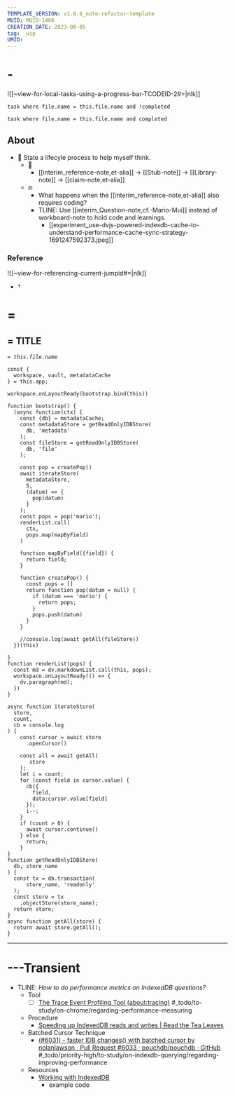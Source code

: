 ```yaml
---
TEMPLATE_VERSION: v1.0.6_note-refactor-template
MUID: MUID-1406
CREATION_DATE: 2023-08-05 
tag: _wip 
UMID: 
---
```


# -

![[~view-for-local-tasks-using-a-progress-bar-TCODEID-2#=|nlk]]

```dataview
task where file.name = this.file.name and !completed
```

```dataview
task where file.name = this.file.name and completed
```

## About

* 🤔 State a lifecyle process to help myself think.
  * 🔰
    * [[interim_reference-note,et-alia]] -> [[Stub-note]] -> [[Library-note]] -> [[claim-note,et-alia]]
  * 🔚
    * What happens when the [[interim_reference-note,et-alia]] also requires coding?
    * TLINE:  Use [[interim_Question-note,cf.-Mario-Mui]] instead of workboard-note to hold code and learnings.
      * [[experiment_use-dvjs-powered-indexdb-cache-to-understand-performance-cache-sync-strategy-1691247592373.jpeg]]

### Reference

![[~view-for-referencing-current-jumpid#=|nlk]]

* †

# =

## = TITLE

*`= this.file.name`*


```dataviewjs
const {
  workspace, vault, metadataCache
} = this.app;

workspace.onLayoutReady(bootstrap.bind(this))

function bootstrap() {
  (async function(ctx) {
    const {db} = metadataCache;
    const metadataStore = getReadOnlyIDBStore(
      db, 'metadata'
    );
    const fileStore = getReadOnlyIDBStore(
      db, 'file'
    );

    const pop = createPop()
    await iterateStore(
      metadataStore, 
      5, 
      (datum) => {
        pop(datum)
      }
    );
    const pops = pop('mario');
    renderList.call(
      ctx,
      pops.map(mapByField)
    )
    
    function mapByField({field}) {
      return field;
    }
      
    function createPop() {
      const pops = []
      return function pop(datum = null) {
        if (datum === 'mario') {
          return pops;
        }
        pops.push(datum)
      }
    }

    //console.log(await getAll(fileStore))
  })(this)
  
}
function renderList(pops) {
  const md = dv.markdownList.call(this, pops);
  workspace.onLayoutReady(() => {
    dv.paragraph(md);
  })
}

async function iterateStore(
  store, 
  count,
  cb = console.log
) {
    const cursor = await store
      .openCursor()    
    
    const all = await getAll(
       store
    );
    let i = count;
    for (const field in cursor.value) {  
      cb({
        field, 
        data:cursor.value[field]
      });  
      i--;
    }
    if (count > 0) {
      await cursor.continue()
    } else {
      return;
    }
}
function getReadOnlyIDBStore(
  db, store_name
) {
  const tx = db.transaction(
      store_name, 'readonly'
  );  
  const store = tx
    .objectStore(store_name);  
  return store;
}
async function getAll(store) {
  return await store.getAll();
}
```

---

# ---Transient

* TLINE: *How to do performance metrics on IndexedDB questions?*
  * Tool
    * [ ] [The Trace Event Profiling Tool (about:tracing)](https://www.chromium.org/developers/how-tos/trace-event-profiling-tool/) #_todo/to-study/on-chrome/regarding-performance-measuring
  * Procedure
    * [Speeding up IndexedDB reads and writes | Read the Tea Leaves](https://nolanlawson.com/2021/08/22/speeding-up-indexeddb-reads-and-writes/)
  * Batched Cursor Technique
    * [(#6031) - faster IDB changes() with batched cursor by nolanlawson · Pull Request #6033 · pouchdb/pouchdb · GitHub](https://github.com/pouchdb/pouchdb/pull/6033) #_todo/priority-high/to-study/on-indexdb-querying/regarding-improving-performance
  * Resources
    * [Working with IndexedDB](https://web.dev/indexeddb/)
      * example code
